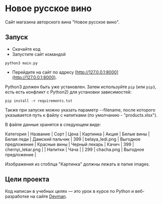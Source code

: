 # Новое русское вино

Сайт магазина авторского вина "Новое русское вино".

## Запуск

- Скачайте код
- Запустите сайт командой 
```
python3 main.py
```
- Перейдите на сайт по адресу [http://127.0.0.1:8000](http://127.0.0.1:8000).

Python3 должен быть уже установлен. 
Затем используйте `pip` (или `pip3`, есть есть конфликт с Python2) для установки зависимостей:
```
pip install -r requirements.txt
```

Также при запуске можно указать параметр --filename, после которого указывается путь к файлу с напитками (по умолчанию - "products.xlsx").

В файле данные хранятся в следующем виде:

Категория    | Название      | Сорт            | Цена | Картинка          | Акция                |
Белые вины   | Белая леди    | Дамский пальчик | 399  | belaya_ledi.png   | Выгодное предложение |
Красные вины | Черный лекарь | Качич           | 399  | chernyi_lekar.png |                      |
Напитки      | Чача          |                 | 299  | chacha.png        | Выгодное предложение |

Изображения из стоблца "Картинка" должны лежать в папке images.

## Цели проекта

Код написан в учебных целях — это урок в курсе по Python и веб-разработке на сайте [Devman](https://dvmn.org).
